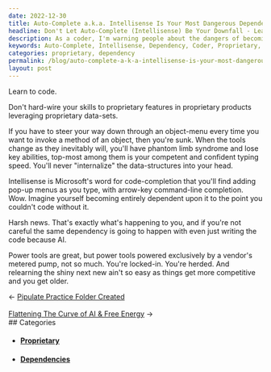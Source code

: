 ```yaml
---
date: 2022-12-30
title: Auto-Complete a.k.a. Intellisense Is Your Most Dangerous Dependency
headline: Don't Let Auto-Complete (Intellisense) Be Your Downfall - Learn to Code Without It!
description: As a coder, I'm warning people about the dangers of becoming too dependent on auto-complete (Intellisense). It's important to learn to code without relying on proprietary features and data-sets, or else you'll be left behind when the tools inevitably change. If you become too reliant on Intellisense, you won't be able to code without it, and you won't be able to keep up with the changing technology.
keywords: Auto-Complete, Intellisense, Dependency, Coder, Proprietary, Features, Data-Sets, Tools, Changing Technology, Experiences, Risks, Awareness
categories: proprietary, dependency
permalink: /blog/auto-complete-a-k-a-intellisense-is-your-most-dangerous-dependency/
layout: post
---
```



Learn to code.

Don't hard-wire your skills to proprietary features in proprietary products
leveraging proprietary data-sets.

If you have to steer your way down through an object-menu every time you want
to invoke a method of an object, then you're sunk. When the tools change as
they inevitably will, you'll have phantom limb syndrome and lose key abilities,
top-most among them is your competent and confident typing speed. You'll never
"internalize" the data-structures into your head.

Intellisense is Microsoft's word for code-completion that you'll find adding
pop-up menus as you type, with arrow-key command-line completion. Wow. Imagine
yourself becoming entirely dependent upon it to the point you couldn't code
without it.

Harsh news. That's exactly what's happening to you, and if you're not careful
the same dependency is going to happen with even just writing the code because
AI.

Power tools are great, but power tools powered exclusively by a vendor's
metered pump, not so much. You're locked-in. You're herded. And relearning the
shiny next new ain't so easy as things get more competitive and you get older.


<div class="post-nav"><div class="post-nav-prev"><span class="arrow">&larr;&nbsp;</span><a href="/blog/pipulate-practice-folder-created/">Pipulate Practice Folder Created</a></div> &nbsp; <div class="post-nav-next"><a href="/blog/flattening-the-curve-of-ai-free-energy/">Flattening The Curve of AI & Free Energy</a><span class="arrow">&nbsp;&rarr;</span></div></div>
## Categories

<ul>
<li><h4><a href='/proprietary/'>Proprietary</a></h4></li>
<li><h4><a href='/dependency/'>Dependencies</a></h4></li></ul>